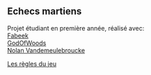 ## Echecs martiens

Projet étudiant en première année, réalisé avec:  
[Fabeek](https://github.com/Fabeek)  
[GodOfWoods](https://github.com/Godofwoods)  
[Nolan Vandemeulebroucke](https://github.com/NolanVande)

[Les règles du jeu](http://jeuxstrategieter.free.fr/Echecs_martiens_complet.php)
